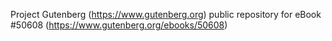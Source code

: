 Project Gutenberg (https://www.gutenberg.org) public repository for
eBook #50608 (https://www.gutenberg.org/ebooks/50608)
